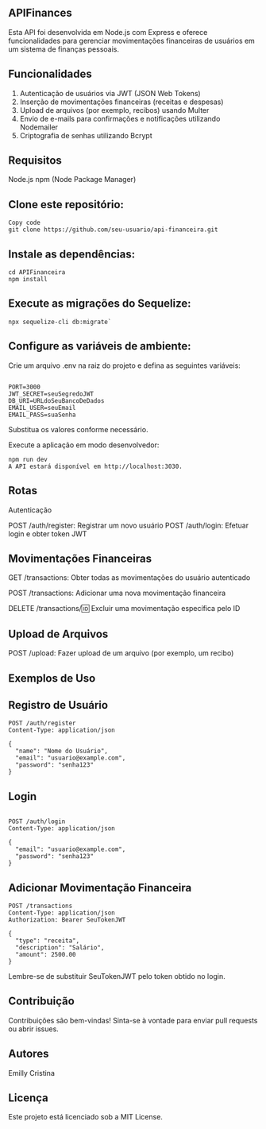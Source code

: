 




## APIFinances


Esta API foi desenvolvida em Node.js com Express e oferece funcionalidades para gerenciar movimentações financeiras de usuários em um sistema de finanças pessoais.

## Funcionalidades

1. Autenticação de usuários via JWT (JSON Web Tokens)
2. Inserção de movimentações financeiras (receitas e despesas)
3. Upload de arquivos (por exemplo, recibos) usando Multer
5. Envio de e-mails para confirmações e notificações utilizando Nodemailer
6. Criptografia de senhas utilizando Bcrypt

## Requisitos

Node.js
npm (Node Package Manager)


## Clone este repositório:
```
Copy code
git clone https://github.com/seu-usuario/api-financeira.git

```
## Instale as dependências:
```
cd APIFinanceira
npm install
```
## Execute as migrações do Sequelize:

```
npx sequelize-cli db:migrate`
```


## Configure as variáveis de ambiente:
Crie um arquivo .env na raiz do projeto e defina as seguintes variáveis:

```

PORT=3000
JWT_SECRET=seuSegredoJWT
DB_URI=URLdoSeuBancoDeDados
EMAIL_USER=seuEmail
EMAIL_PASS=suaSenha
```
Substitua os valores conforme necessário.

Execute a aplicação em modo desenvolvedor:
```
npm run dev
A API estará disponível em http://localhost:3030.
```

## Rotas

Autenticação

POST /auth/register: Registrar um novo usuário
POST /auth/login: Efetuar login e obter token JWT

## Movimentações Financeiras

GET /transactions: Obter todas as movimentações do usuário autenticado

POST /transactions: Adicionar uma nova movimentação financeira

DELETE /transactions/:id: Excluir uma movimentação específica pelo ID

## Upload de Arquivos
POST /upload: Fazer upload de um arquivo (por exemplo, um recibo)

## Exemplos de Uso

## Registro de Usuário


```
POST /auth/register
Content-Type: application/json

{
  "name": "Nome do Usuário",
  "email": "usuario@example.com",
  "password": "senha123"
}

```

## Login

```

POST /auth/login
Content-Type: application/json

{
  "email": "usuario@example.com",
  "password": "senha123"
}
```

## Adicionar Movimentação Financeira

```
POST /transactions
Content-Type: application/json
Authorization: Bearer SeuTokenJWT

{
  "type": "receita",
  "description": "Salário",
  "amount": 2500.00
}
```
Lembre-se de substituir SeuTokenJWT pelo token obtido no login.

## Contribuição

Contribuições são bem-vindas! Sinta-se à vontade para enviar pull requests ou abrir issues.

## Autores

Emilly Cristina

## Licença

Este projeto está licenciado sob a MIT License.

